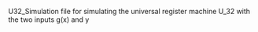 U32_Simulation file for simulating the universal register machine U_32 with the two inputs g(x) and y
